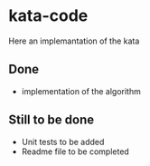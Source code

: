 # kata-code
Here an implemantation of the kata

## Done
- implementation of the algorithm

## Still to be done
- Unit tests to be added
- Readme file to be completed
